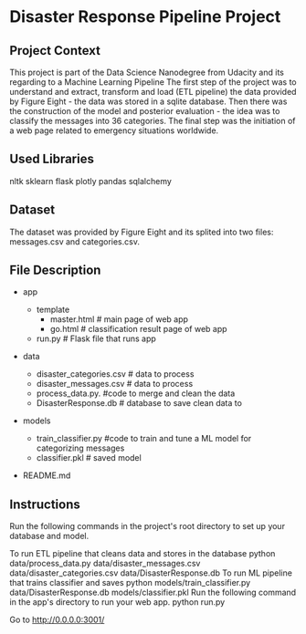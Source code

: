 # Disaster Response Pipeline Project

## Project Context

This project is part of the Data Science Nanodegree from Udacity and its regarding to a Machine Learning Pipeline
The first step of the project was to understand and extract, transform and load (ETL pipeline) the data provided by Figure Eight - the data was stored in a sqlite database. Then there was the construction of the model and posterior evaluation - the idea was to classify the messages into 36 categories. The final step was the initiation of a web page related to emergency situations worldwide.

## Used Libraries

nltk
sklearn
flask
plotly
pandas
sqlalchemy

## Dataset

The dataset was provided by Figure Eight and its splited into two files: messages.csv and categories.csv.

## File Description

- app
   - template
      - master.html  # main page of web app
      - go.html  # classification result page of web app
   - run.py  # Flask file that runs app

- data
   - disaster_categories.csv  # data to process 
   - disaster_messages.csv  # data to process
   - process_data.py. #code to merge and clean the data
   - DisasterResponse.db   # database to save clean data to

- models
   - train_classifier.py #code to train and tune a ML model for categorizing messages
   - classifier.pkl  # saved model 

- README.md


## Instructions

Run the following commands in the project's root directory to set up your database and model.

To run ETL pipeline that cleans data and stores in the database python data/process_data.py data/disaster_messages.csv data/disaster_categories.csv data/DisasterResponse.db
To run ML pipeline that trains classifier and saves python models/train_classifier.py data/DisasterResponse.db models/classifier.pkl
Run the following command in the app's directory to run your web app. python run.py

Go to http://0.0.0.0:3001/


